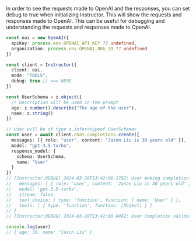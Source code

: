 In order to see the requests made to OpenAI and the responses, you can set debug to true when initializing Instructor. This will show the requests and responses made to OpenAI. This can be useful for debugging and understanding the requests and responses made to OpenAI.

```typescript
const oai = new OpenAI({
  apiKey: process.env.OPENAI_API_KEY ?? undefined,
  organization: process.env.OPENAI_ORG_ID ?? undefined
})

const client = Instructor({
  client: oai,
  mode: "TOOLS",
  debug: true // <== HERE
})

const UserSchema = z.object({
  // Description will be used in the prompt
  age: z.number().describe("The age of the user"),
  name: z.string()
})

// User will be of type z.infer<typeof UserSchema>
const user = await client.chat.completions.create({
  messages: [{ role: "user", content: "Jason Liu is 30 years old" }],
  model: "gpt-3.5-turbo",
  response_model: {
    schema: UserSchema,
    name: "User"
  }
})
// [Instructor:DEBUG] 2024-03-28T13:42:00.178Z: User making completion call with params:  {
//   messages: [ { role: 'user', content: 'Jason Liu is 30 years old' } ],
//   model: 'gpt-3.5-turbo',
//   stream: false,
//   tool_choice: { type: 'function', function: { name: 'User' } },
//   tools: [ { type: 'function', function: [Object] } ]
// }
// [Instructor:DEBUG] 2024-03-28T13:42:00.846Z: User Completion validation:  { success: true, data: { age: 30, name: 'Jason Liu' } }

console.log(user)
// { age: 30, name: "Jason Liu" }
```